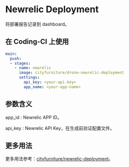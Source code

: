 # Newrelic Deployment

将部署报告记录到 dashboard。

## 在 Coding-CI 上使用

```yml
main:
  push:
  - stages:
    - name: newrelic
      image: cityfurniture/drone-newrelic-deployment
      settings:
        api_key: <your-api-key>
        app_name: <your-app-name>
```

## 参数含义

app_id
: Newrelic APP ID。

api_key
: Newrelic API Key，在生成前验证配置文件。

## 更多用法

更多用法参考：[cityfurniture/newrelic-deployment](https://github.com/cityfurniture/newrelic-deployment)。
